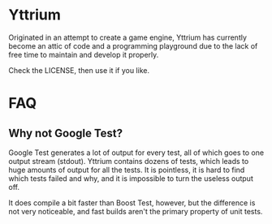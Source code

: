 # Yttrium

Originated in an attempt to create a game engine, Yttrium has currently become
an attic of code and a programming playground due to the lack of free time
to maintain and develop it properly.

Check the LICENSE, then use it if you like.

# FAQ

## Why not Google Test?

Google Test generates a lot of output for every test, all of which goes to one
output stream (stdout). Yttrium contains dozens of tests, which leads to huge
amounts of output for all the tests. It is pointless, it is hard to find which
tests failed and why, and it is impossible to turn the useless output off.

It does compile a bit faster than Boost Test, however, but the difference is
not very noticeable, and fast builds aren't the primary property of unit tests.
